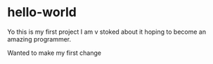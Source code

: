 # hello-world
Yo this is my first project I am v stoked about it hoping to become an amazing programmer. 

Wanted to make my first change 
